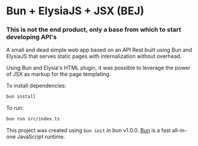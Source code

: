 # Bun + ElysiaJS + JSX (BEJ)

### This is not the end product, only a base from which to start developing API's

A small and dead simple web app based on an API Rest built using Bun and ElysiaJS that serves static pages with internalization without overhead.

Using Bun and Elysia's HTML plugin, it was possible to leverage the power of JSX as markup for the page templating.

To install dependencies:

```bash
bun install
```

To run:

```bash
bun run src/index.ts
```

This project was created using `bun init` in bun v1.0.0. [Bun](https://bun.sh) is a fast all-in-one JavaScript runtime.
